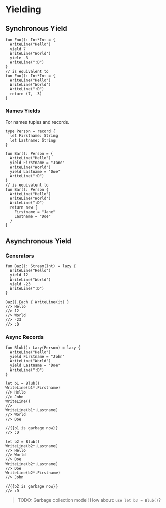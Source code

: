 # Yielding

## Synchronous Yield

```
fun Foo(): Int*Int = {
  WriteLine("Hello")
  yield 7
  WriteLine("World")
  yiele -3
  WriteLine(":D")
}
// is equivalent to
fun Foo(): Int*Int = {
  WriteLine("Hello")
  WriteLine("World")
  WriteLine(":D")
  return (7, -3)
}
```

### Names Yields
For names tuples and records.

```
type Person = record {
  let Firstname: String
  let Lastname: String
}

fun Bar(): Person = {
  WriteLine("Hello")
  yield Firstname = "Jane"
  WriteLine("World")
  yield Lastname = "Doe"
  WriteLine(":D")
}
// is equivalent to
fun Bar(): Person {
  WriteLine("Hello")
  WriteLine("World")
  WriteLine(":D")
  return new {
    Firstname = "Jane"
    Lastname = "Doe"
  }
}
```

## Asynchronous Yield

### Generators

```
fun Baz(): Stream(Int) = lazy {
  WriteLine("Hello")
  yield 12
  WriteLine("World")
  yield -23
  WriteLine(":D")
}

Baz().Each { WriteLine(it) }
//> Hello
//> 12
//> World
//> -23
//> :D
```

### Async Records

```
fun Blub(): Lazy(Person) = lazy {
  WriteLine("Hello")
  yield Firstname = "John"
  WriteLine("World")
  yield Lastname = "Doe"
  WriteLine(":D")
}

let b1 = Blub()
WriteLine(b1*.Firstname)
//> Hello
//> John
WriteLine()
//>
WriteLine(b1*.Lastname)
//> World
//> Doe

//{{b1 is garbage now}}
//> :D

let b2 = Blub()
WriteLine(b2*.Lastname)
//> Hello
//> World
//> Doe
WriteLine(b2*.Lastname)
//> Doe
WriteLine(b2*.Firstname)
//> John

//{{b2 is garbage now}}
//> :D
```

> TODO:
Garbage collection model!
How about: `use let b3 = Blub()`?








